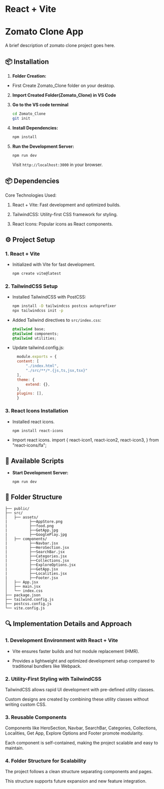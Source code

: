 # React + Vite

# Zomato Clone App

A brief description of zomato clone project goes here.

## 📦 Installation

1. **Folder Creation:**

- First Create Zomato_Clone folder on your desktop.

2. **Import Created Folder(Zomato_Clone) in VS Code**

3. **Go to the VS code terminal**
   ```bash
   cd Zomato_Clone
   git init
   ```
4. **Install Dependencies:**

   ```bash
   npm install
   ```

5. **Run the Development Server:**
   ```bash
   npm run dev
   ```
   Visit `http://localhost:3000` in your browser.

## 📦 Dependencies

Core Technologies Used:

1. React + Vite: Fast development and optimized builds.

2. TailwindCSS: Utility-first CSS framework for styling.

3. React Icons: Popular icons as React components.

## ⚙️ Project Setup

### 1. **React + Vite**

- Initialized with Vite for fast development.
  ```bash
  npm create vite@latest
  ```

### 2. **TailwindCSS Setup**

- Installed TailwindCSS with PostCSS:

  ```bash
  npm install -D tailwindcss postcss autoprefixer
  npx tailwindcss init -p
  ```

- Added Tailwind directives to `src/index.css`:

  ```css
  @tailwind base;
  @tailwind components;
  @tailwind utilities;
  ```

- Update tailwind.config.js:

  ```tailwind.config.js
    module.exports = {
    content: [
        "./index.html",
        "./src/**/*.{js,ts,jsx,tsx}"
    ],
    theme: {
        extend: {},
    },
    plugins: [],
    }

  ```

### 3. **React Icons Installation**

- Installed react icons.

  ```bash
  npm install react-icons
  ```

- Import react icons.
  import {
  react-icon1,
  react-icon2,
  react-icon3,
  } from "react-icons/fa";

## 🚀 Available Scripts

- **Start Development Server:**
  ```bash
  npm run dev
  ```

## 📁 Folder Structure

```
├── public/
├── src/
│   ├── assets/
|          ├──AppStore.png
|          ├──food.png
|          ├──GetApp.jpg
|          ├──GooglePlay.jpg
│   ├── components/
|          ├──Navbar.jsx
|          ├──HeroSection.jsx
|          ├──SearchBar.jsx
|          ├──Categories.jsx
|          ├──Collections.jsx
|          ├──ExploreOptions.jsx
|          ├──GetApp.jsx
|          ├──Localities.jsx
|          ├──Footer.jsx
│   ├── App.jsx
│   ├── main.jsx
│   └── index.css
├── package.json
├── tailwind.config.js
├── postcss.config.js
└── vite.config.js
```

## 🔍 Implementation Details and Approach

### 1. Development Environment with React + Vite

- Vite ensures faster builds and hot module replacement (HMR).

- Provides a lightweight and optimized development setup compared to traditional bundlers like Webpack.

### 2. Utility-First Styling with TailwindCSS

TailwindCSS allows rapid UI development with pre-defined utility classes.

Custom designs are created by combining these utility classes without writing custom CSS.

### 3. Reusable Components

Components like HeroSection, Navbar, SearchBar, Categories, Collections, Localities, Get App, Explore Options and Footer promote modularity.

Each component is self-contained, making the project scalable and easy to maintain.

### 4. Folder Structure for Scalability

The project follows a clean structure separating components and pages.

This structure supports future expansion and new feature integration.
